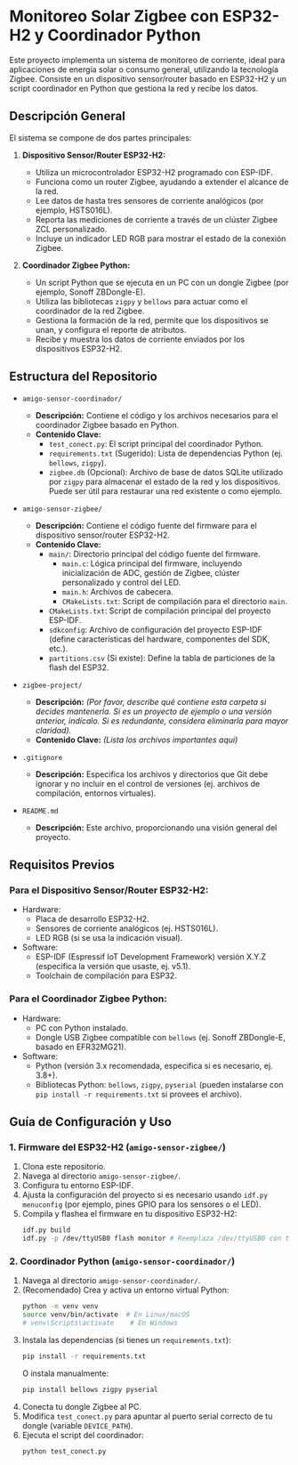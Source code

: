 # Monitoreo Solar Zigbee con ESP32-H2 y Coordinador Python

Este proyecto implementa un sistema de monitoreo de corriente, ideal para aplicaciones de energía solar o consumo general, utilizando la tecnología Zigbee. Consiste en un dispositivo sensor/router basado en ESP32-H2 y un script coordinador en Python que gestiona la red y recibe los datos.

## Descripción General

El sistema se compone de dos partes principales:

1.  **Dispositivo Sensor/Router ESP32-H2:**
    *   Utiliza un microcontrolador ESP32-H2 programado con ESP-IDF.
    *   Funciona como un router Zigbee, ayudando a extender el alcance de la red.
    *   Lee datos de hasta tres sensores de corriente analógicos (por ejemplo, HSTS016L).
    *   Reporta las mediciones de corriente a través de un clúster Zigbee ZCL personalizado.
    *   Incluye un indicador LED RGB para mostrar el estado de la conexión Zigbee.

2.  **Coordinador Zigbee Python:**
    *   Un script Python que se ejecuta en un PC con un dongle Zigbee (por ejemplo, Sonoff ZBDongle-E).
    *   Utiliza las bibliotecas `zigpy` y `bellows` para actuar como el coordinador de la red Zigbee.
    *   Gestiona la formación de la red, permite que los dispositivos se unan, y configura el reporte de atributos.
    *   Recibe y muestra los datos de corriente enviados por los dispositivos ESP32-H2.

## Estructura del Repositorio

*   `amigo-sensor-coordinador/`
    *   **Descripción:** Contiene el código y los archivos necesarios para el coordinador Zigbee basado en Python.
    *   **Contenido Clave:**
        *   `test_conect.py`: El script principal del coordinador Python.
        *   `requirements.txt` (Sugerido): Lista de dependencias Python (ej. `bellows`, `zigpy`).
        *   `zigbee.db` (Opcional): Archivo de base de datos SQLite utilizado por `zigpy` para almacenar el estado de la red y los dispositivos. Puede ser útil para restaurar una red existente o como ejemplo.

*   `amigo-sensor-zigbee/`
    *   **Descripción:** Contiene el código fuente del firmware para el dispositivo sensor/router ESP32-H2.
    *   **Contenido Clave:**
        *   `main/`: Directorio principal del código fuente del firmware.
            *   `main.c`: Lógica principal del firmware, incluyendo inicialización de ADC, gestión de Zigbee, clúster personalizado y control del LED.
            *   `main.h`: Archivos de cabecera.
            *   `CMakeLists.txt`: Script de compilación para el directorio `main`.
        *   `CMakeLists.txt`: Script de compilación principal del proyecto ESP-IDF.
        *   `sdkconfig`: Archivo de configuración del proyecto ESP-IDF (define características del hardware, componentes del SDK, etc.).
        *   `partitions.csv` (Si existe): Define la tabla de particiones de la flash del ESP32.

*   `zigbee-project/`
    *   **Descripción:** _(Por favor, describe qué contiene esta carpeta si decides mantenerla. Si es un proyecto de ejemplo o una versión anterior, indícalo. Si es redundante, considera eliminarla para mayor claridad)._
    *   **Contenido Clave:** _(Lista los archivos importantes aquí)_

*   `.gitignore`
    *   **Descripción:** Especifica los archivos y directorios que Git debe ignorar y no incluir en el control de versiones (ej. archivos de compilación, entornos virtuales).

*   `README.md`
    *   **Descripción:** Este archivo, proporcionando una visión general del proyecto.

## Requisitos Previos

### Para el Dispositivo Sensor/Router ESP32-H2:
*   Hardware:
    *   Placa de desarrollo ESP32-H2.
    *   Sensores de corriente analógicos (ej. HSTS016L).
    *   LED RGB (si se usa la indicación visual).
*   Software:
    *   ESP-IDF (Espressif IoT Development Framework) versión X.Y.Z (especifica la versión que usaste, ej. v5.1).
    *   Toolchain de compilación para ESP32.

### Para el Coordinador Zigbee Python:
*   Hardware:
    *   PC con Python instalado.
    *   Dongle USB Zigbee compatible con `bellows` (ej. Sonoff ZBDongle-E, basado en EFR32MG21).
*   Software:
    *   Python (versión 3.x recomendada, especifica si es necesario, ej. 3.8+).
    *   Bibliotecas Python: `bellows`, `zigpy`, `pyserial` (pueden instalarse con `pip install -r requirements.txt` si provees el archivo).

## Guía de Configuración y Uso

### 1. Firmware del ESP32-H2 (`amigo-sensor-zigbee/`)
1.  Clona este repositorio.
2.  Navega al directorio `amigo-sensor-zigbee/`.
3.  Configura tu entorno ESP-IDF.
4.  Ajusta la configuración del proyecto si es necesario usando `idf.py menuconfig` (por ejemplo, pines GPIO para los sensores o el LED).
5.  Compila y flashea el firmware en tu dispositivo ESP32-H2:
    ```bash
    idf.py build
    idf.py -p /dev/ttyUSB0 flash monitor # Reemplaza /dev/ttyUSB0 con tu puerto serial
    ```

### 2. Coordinador Python (`amigo-sensor-coordinador/`)
1.  Navega al directorio `amigo-sensor-coordinador/`.
2.  (Recomendado) Crea y activa un entorno virtual Python:
    ```bash
    python -m venv venv
    source venv/bin/activate  # En Linux/macOS
    # venv\Scripts\activate    # En Windows
    ```
3.  Instala las dependencias (si tienes un `requirements.txt`):
    ```bash
    pip install -r requirements.txt
    ```
    O instala manualmente:
    ```bash
    pip install bellows zigpy pyserial
    ```
4.  Conecta tu dongle Zigbee al PC.
5.  Modifica `test_conect.py` para apuntar al puerto serial correcto de tu dongle (variable `DEVICE_PATH`).
6.  Ejecuta el script del coordinador:
    ```bash
    python test_conect.py
